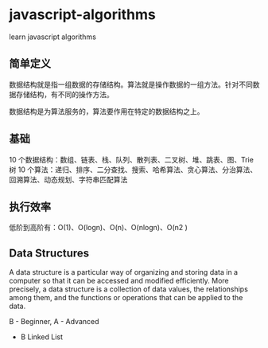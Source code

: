 # javascript-algorithms

learn javascript algorithms

## 简单定义

数据结构就是指一组数据的存储结构。算法就是操作数据的一组方法。针对不同数据存储结构，有不同的操作方法。

数据结构是为算法服务的，算法要作用在特定的数据结构之上。

## 基础

10 个数据结构：数组、链表、栈、队列、散列表、二叉树、堆、跳表、图、Trie 树
10 个算法：递归、排序、二分查找、搜索、哈希算法、贪心算法、分治算法、回溯算法、动态规划、字符串匹配算法

## 执行效率

低阶到高阶有：O(1)、O(logn)、O(n)、O(nlogn)、O(n2 )

## Data Structures

A data structure is a particular way of organizing and storing data in a computer so that it can be accessed and modified efficiently. More precisely, a data structure is a collection of data values, the relationships among them, and the functions or operations that can be applied to the data.

B - Beginner, A - Advanced

- B Linked List
